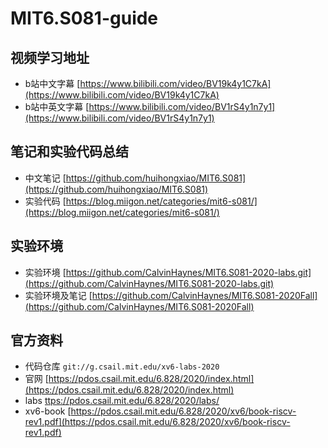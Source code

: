 # MIT6.S081-guide

## 视频学习地址
- b站中文字幕  [https://www.bilibili.com/video/BV19k4y1C7kA](https://www.bilibili.com/video/BV19k4y1C7kA)
- b站中英文字幕  [https://www.bilibili.com/video/BV1rS4y1n7y1](https://www.bilibili.com/video/BV1rS4y1n7y1)

## 笔记和实验代码总结
- 中文笔记 [https://github.com/huihongxiao/MIT6.S081](https://github.com/huihongxiao/MIT6.S081)  
- 实验代码 [https://blog.miigon.net/categories/mit6-s081/](https://blog.miigon.net/categories/mit6-s081/)

## 实验环境
- 实验环境 [https://github.com/CalvinHaynes/MIT6.S081-2020-labs.git](https://github.com/CalvinHaynes/MIT6.S081-2020-labs.git)
- 实验环境及笔记 [https://github.com/CalvinHaynes/MIT6.S081-2020Fall](https://github.com/CalvinHaynes/MIT6.S081-2020Fall)

## 官方资料
- 代码仓库 `git://g.csail.mit.edu/xv6-labs-2020`
- 官网 [https://pdos.csail.mit.edu/6.828/2020/index.html](https://pdos.csail.mit.edu/6.828/2020/index.html)
- labs [ttps://pdos.csail.mit.edu/6.828/2020/labs/](https://pdos.csail.mit.edu/6.828/2020/labs/)
- xv6-book [https://pdos.csail.mit.edu/6.828/2020/xv6/book-riscv-rev1.pdf](https://pdos.csail.mit.edu/6.828/2020/xv6/book-riscv-rev1.pdf)

